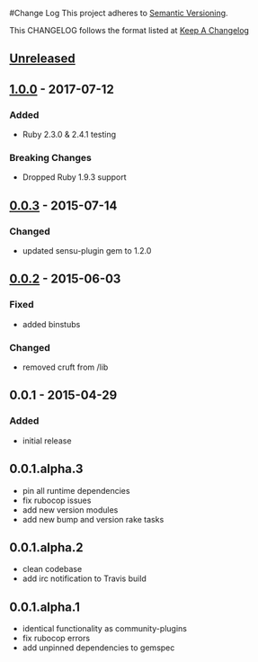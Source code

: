 #Change Log
This project adheres to [Semantic Versioning](http://semver.org/).

This CHANGELOG follows the format listed at [Keep A Changelog](http://keepachangelog.com/)

## [Unreleased]

## [1.0.0] - 2017-07-12
### Added
- Ruby 2.3.0 & 2.4.1 testing

### Breaking Changes
- Dropped Ruby 1.9.3 support

## [0.0.3] - 2015-07-14
### Changed
- updated sensu-plugin gem to 1.2.0

## [0.0.2] - 2015-06-03
### Fixed
- added binstubs

### Changed
- removed cruft from /lib

## 0.0.1 - 2015-04-29
### Added
- initial release

## 0.0.1.alpha.3
* pin all runtime dependencies
* fix rubocop issues
* add new version modules
* add new bump and version rake tasks

## 0.0.1.alpha.2
* clean codebase
* add irc notification to Travis build

## 0.0.1.alpha.1
* identical functionality as community-plugins
* fix rubocop errors
* add unpinned dependencies to gemspec

[Unreleased]: https://github.com/sensu-plugins/sensu-plugins-rspec/compare/1.0.0...HEAD
[1.0.0]: https://github.com/sensu-plugins/sensu-plugins-rspec/compare/0.0.3...1.0.0
[0.0.3]: https://github.com/sensu-plugins/sensu-plugins-rspec/compare/0.0.2...0.0.3
[0.0.2]: https://github.com/sensu-plugins/sensu-plugins-rspec/compare/0.0.1...0.0.2
